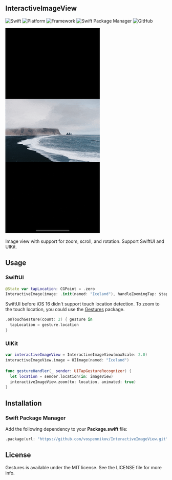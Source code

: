 ## InteractiveImageView
![Swift](https://img.shields.io/badge/Swift-5.8-orange?style=flat)
![Platform](https://img.shields.io/badge/Platform-iOS%2013-orange)
![Framework](https://img.shields.io/badge/Framework-UIKit%20%7C%20SwiftUI-orange)
![Swift Package Manager](https://img.shields.io/badge/Swift_Package_Manager-compatible-orange?style=flat)
![GitHub](https://img.shields.io/badge/Licence-MIT-orange)

![Demo](Images/demo.gif)

Image view with support for zoom, scroll, and rotation. Support SwiftUI and UIKit. 

## Usage
### SwiftUI
```swift
@State var tapLocation: CGPoint = .zero
InteractiveImage(image: .init(named: "Iceland"), handleZoomingTap: $tapLocation)
```
SwiftUI before iOS 16 didn't support touch location detection. To zoom to the touch location, you could use the [Gestures](https://github.com/vospennikov/Gestures) package.
```swift
.onTouchGesture(count: 2) { gesture in
  tapLocation = gesture.location
}
```
### UIKit
```swift
var interactiveImageView = InteractiveImageView(maxScale: 2.0)
interactiveImageView.image = UIImage(named: "Iceland")

func gestureHandler(_ sender: UITapGestureRecognizer) {
  let location = sender.location(in: imageView)
  interactiveImageView.zoom(to: location, animated: true)
}
```

## Installation
### Swift Package Manager
Add the following dependency to your **Package.swift** file:
```swift
.package(url: "https://github.com/vospennikov/InteractiveImageView.git", .upToNextMinor(from: "1.0.4"))
```

## License
Gestures is available under the MIT license. See the LICENSE file for more info.
